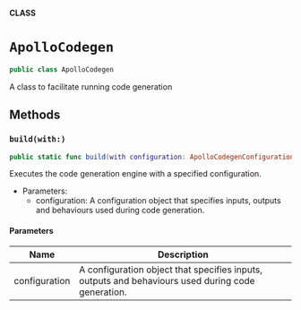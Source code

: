 **CLASS**

# `ApolloCodegen`

```swift
public class ApolloCodegen
```

A class to facilitate running code generation

## Methods
### `build(with:)`

```swift
public static func build(with configuration: ApolloCodegenConfiguration) throws
```

Executes the code generation engine with a specified configuration.

- Parameters:
  - configuration: A configuration object that specifies inputs, outputs and behaviours used during code generation.

#### Parameters

| Name | Description |
| ---- | ----------- |
| configuration | A configuration object that specifies inputs, outputs and behaviours used during code generation. |